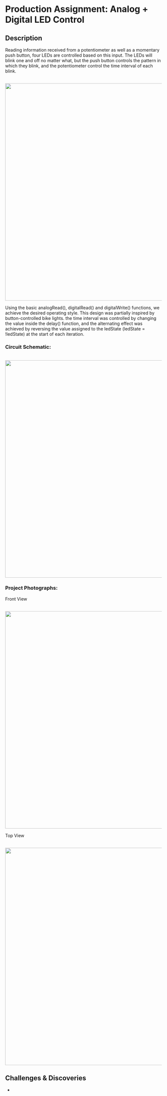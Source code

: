 # Production Assignment: Analog + Digital LED Control

## Description
Reading information received from a potentiometer as well as a momentary push button, four LEDs are controlled based on this input. The LEDs will blink one and off no matter what, but the push button controls the pattern in which they blink, and the potentiometer control the time interval of each blink.
<p align="center">
  <br>
  <img width="700" src="https://github.com/mike-leo-k/intro-to-im/blob/master/june%2016%20(arduino%20io)/pictures/Aesthetic.jpg">
</p>

Using the basic analogRead(), digitalRead() and digitalWrite() functions, we achieve the desired operating style. This design was partially inspired by button-controlled bike lights. the time interval was controlled by changing the value inside the delay() function, and the alternating effect was achieved by reversing the value assigned to the ledState (ledState = !ledState) at the start of each iteration.

### Circuit Schematic:

<p align="center">
  <br>
  <img width="700" src="https://github.com/mike-leo-k/intro-to-im/blob/master/june%2016%20(arduino%20io)/pictures/test_schem.png">
</p>

### Project Photographs:

Front View
<p align="center">
  <br>
  <img width="700" src="https://github.com/mike-leo-k/intro-to-im/blob/master/june%2016%20(arduino%20io)/pictures/Front.jpg">
</p>

Top View
<p align="center">
  <br>
  <img width="700" src="https://github.com/mike-leo-k/intro-to-im/blob/master/june%2016%20(arduino%20io)/pictures/Aerial.jpg">
</p>

## Challenges & Discoveries
* 
